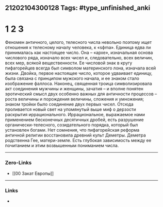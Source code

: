 21202104300128
Tags: #type_unfinished_anki 
---
# 1 2 3

Феномен античного, целого, телесного числа невольно поэтому ищет отношения к телесному началу человека, к «sфma». Единица едва ли принималась как настоящее число. Она – «архе», изначальная основа числового ряда, изначало всех чисел и, следовательно, всех величин, всех мер, всякой вещественности. Ее числовой знак в кругу пифагорейцев всегда был символом материнского лона, изначала всей жизни. Двойка, первое настоящее число, которое удваивает единицу, была связана с принципом мужского начала, и ее знаком стало изображение фаллоса. Наконец, священная троица символизировала акт соединения мужчины и женщины, зачатия – и вполне понятен эротический смысл двух особенно важных для античности процессов – роста величины и порождения величины, сложения и умножения; знаком тройки было соединение двух первых чисел. Отсюда проливается новый свет на упомянутый выше миф о дерзости раскрытия иррационального. Иррациональное, выражаемое нами применением бесконечных десятичных дробей, есть разрушение органически-телесного, созидательного порядка, который был установлен богами. Нет сомнения, что пифагорейская реформа античной религии восстановила древний культ Деметры. Деметра родственна Гее, матери-земле. Есть глубокая зависимость между ее почитанием и этим возвышенным пониманием числа.

---
### Zero-Links
- [[00 Закат Европы]]
---
### Links
-